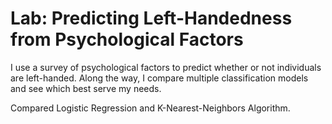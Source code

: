 # Lab: Predicting Left-Handedness from Psychological Factors

I use a survey of psychological factors to predict whether or not individuals are left-handed. Along the way, I compare multiple classification models and see which best serve my needs.

Compared Logistic Regression and K-Nearest-Neighbors Algorithm.